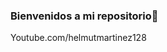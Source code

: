 ### Bienvenidos a mi repositorio👋
Youtube.com/helmutmartinez128
<!--
**Helmut128/helmut128** is a ✨ _special_ ✨ repository because its `README.md` (this file) appears on your GitHub profile.

